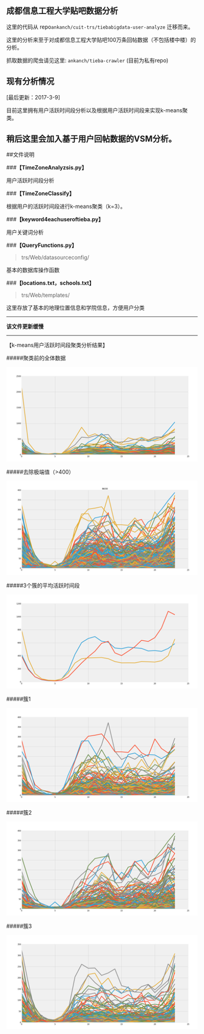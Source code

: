 ## 成都信息工程大学贴吧数据分析

这里的代码从 repo`ankanch/cuit-trs/tiebabigdata-user-analyze` 迁移而来。

这里的分析来至于对成都信息工程大学贴吧100万条回帖数据（不包括楼中楼）的分析。

抓取数据的爬虫请见这里: `ankanch/tieba-crawler` (目前为私有repo)

## 现有分析情况

[最后更新：2017-3-9]

目前这里拥有用户活跃时间段分析以及根据用户活跃时间段来实现k-means聚类。

稍后这里会加入基于用户回帖数据的VSM分析。
---
##文件说明

###**【TimeZoneAnalyzsis.py】**

用户活跃时间段分析

###**【TimeZoneClassify】**

根据用户的活跃时间段进行k-means聚类（k=3）。

###**【keyword4eachuseroftieba.py】**

用户关键词分析

###**【QueryFunctions.py】**
 >trs/Web/datasourceconfig/

基本的数据库操作函数

###**【locations.txt，schools.txt】**
 >trs/Web/templates/

这里存放了基本的地理位置信息和学院信息，方便用户分类

---

__该文件更新缓慢__

---
【k-means用户活跃时间段聚类分析结果】

#####聚类前的全体数据

![聚类前的全体数据](https://github.com/ankanch/cuit-trs/blob/master/tiebabigdata-user-analyze/Data/result/all.png)

#####去除极端值（>400）

![去除极端值（>400）](https://github.com/ankanch/cuit-trs/blob/master/tiebabigdata-user-analyze/Data/result/less400-9.png)

#####3个簇的平均活跃时间段

![3个簇的平均活跃时间段](https://github.com/ankanch/cuit-trs/blob/master/tiebabigdata-user-analyze/Data/result/2cr1.png)

#####簇1

![簇1](https://github.com/ankanch/cuit-trs/blob/master/tiebabigdata-user-analyze/Data/result/2c1.png)

#####簇2

![簇2](https://github.com/ankanch/cuit-trs/blob/master/tiebabigdata-user-analyze/Data/result/2c2.png)


#####簇3

![簇3](https://github.com/ankanch/cuit-trs/blob/master/tiebabigdata-user-analyze/Data/result/2c3.png)
